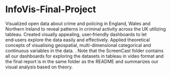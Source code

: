 # InfoVis-Final-Project

Visualized open data about crime and policing in England, Wales and Northern Ireland to reveal patterns in criminal activity across the UK utilizing tableau. Created visually appealing, user‑friendly dashboards to let end‑users explore the data easily and effectively. Applied theoretical concepts of visualising geospatial, multi-dimensional categorical and continuous variables in the data. . Note that the ScreenCast folder contains all our dashboards for exploring the datasets in tableau in video format and the final report is in the same folder as the README and summarizes our visual analysis based on theory.

